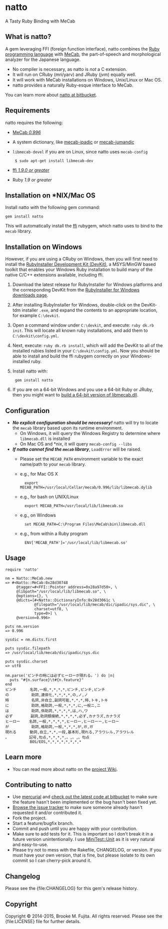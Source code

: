 # natto
A Tasty Ruby Binding with MeCab

## What is natto?
A gem leveraging FFI (foreign function interface), natto combines the
[Ruby programming language](http://www.ruby-lang.org/) with 
[MeCab](http://mecab.googlecode.com/svn/trunk/mecab/doc/index.html), the part-of-speech
and morphological analyzer for the Japanese language.

-  No compiler is necessary, as natto is _not_ a C extension.
-  It will run on CRuby (mri/yarv) and JRuby (jvm) equally well.
-  It will work with MeCab installations on Windows, Unix/Linux or Mac OS.
-  natto provides a naturally Ruby-esque interface to MeCab.

You can learn more about [natto at bitbucket](https://bitbucket.org/buruzaemon/natto/).


## Requirements
natto requires the following:

-  [MeCab _0.996_](http://code.google.com/p/mecab/downloads/list)
-  A system dictionary, like [mecab-ipadic](https://mecab.googlecode.com/files/mecab-ipadic-2.7.0-20070801.tar.gz) or [mecab-jumandic](https://mecab.googlecode.com/files/mecab-jumandic-5.1-20070304.tar.gz)
-  `libmecab-devel` if you are on Linux, since natto uses `mecab-config`

        $ sudo apt-get install libmecab-dev

-  [ffi _1.9.0 or greater_](http://rubygems.org/gems/ffi)
-  Ruby _1.9 or greater_

## Installation on *NIX/Mac OS
Install natto with the following gem command:

    gem install natto

This will automatically install the [ffi](http://rubygems.org/gems/ffi) rubygem, which natto uses to bind to the `mecab` library.

## Installation on Windows 
However, if you are using a CRuby on Windows, then you will first need to install the [RubyInstaller Development Kit (DevKit)](https://github.com/oneclick/rubyinstaller/wiki/Development-Kit), a MSYS/MinGW based toolkit that enables your Windows Ruby installation to build many of the native C/C++ extensions available, including ffi.

1. Download the latest release for RubyInstaller for Windows platforms and the corresponding DevKit from the [RubyInstaller for Windows downloads page](http://rubyinstaller.org/downloads/).
2. After installing RubyInstaller for Windows, double-click on the DevKit-tdm installer `.exe`, and expand the contents to an appropriate location, for example `C:\devkit`.
3. Open a command window under `C:\devkit`, and execute: `ruby dk.rb init`. This will locate all known ruby installations, and add them to `C:\devkit\config.yml`.
4. Next, execute: `ruby dk.rb install`, which will add the DevKit to all of the installed rubies listed in your `C:\devkit\config.yml`. Now you should be able to install and build the ffi rubygem correctly on your Windows-installed ruby. 
5. Install natto with: 

        gem install natto

6. If you are on a 64-bit Windows and you use a 64-bit Ruby or JRuby, then you might want to [build a 64-bit version of libmecab.dll](https://bitbucket.org/buruzaemon/natto/wiki/64-Bit-Windows).


## Configuration
-  ***No explicit configuration should be necessary!*** natto will try to locate the `mecab` library based upon its runtime environment.
    - On Windows, it will query the Windows Registry to determine where `libmecab.dll` is installed
    - On Mac OS and \*nix, it will query `mecab-config --libs` 
-   ***If natto cannot find the `mecab` library***, `LoadError` will be raised. 
    - Please set the `MECAB_PATH` environment variable to the exact name/path to your `mecab` library.
    - e.g., for Mac OS X

            export MECAB_PATH=/usr/local/Cellar/mecab/0.996/lib/libmecab.dylib 

    - e.g., for bash on UNIX/Linux

            export MECAB_PATH=/usr/local/lib/libmecab.so

    - e.g., on Windows

            set MECAB_PATH=C:\Program Files\MeCab\bin\libmecab.dll

    - e.g., from within a Ruby program

            ENV['MECAB_PATH']='/usr/local/lib/libmecab.so'

## Usage
    require 'natto'

    nm = Natto::MeCab.new
    => #<Natto::MeCab:0x28d30748 
         @tagger=#<FFI::Pointer address=0x28a97d50>, \
         @libpath="/usr/local/lib/libmecab.so", \
         @options={}, \
         @dicts=[#<Natto::DictionaryInfo:0x28d3061c \
                 @filepath="/usr/local/lib/mecab/dic/ipadic/sys.dic", \
                 charset=utf8, \
                 type=0>] \
         @version=0.996>

    puts nm.version
    => 0.996 

    sysdic = nm.dicts.first

    puts sysdic.filepath
    => /usr/local/lib/mecab/dic/ipadic/sys.dic

    puts sysdic.charset
    => utf8 
    
    nm.parse('ピンチの時には必ずヒーローが現れる。') do |n|
      puts "#{n.surface}\t#{n.feature}"
    end
    ピンチ      名詞,一般,*,*,*,*,ピンチ,ピンチ,ピンチ
    の          助詞,連体化,*,*,*,*,の,ノ,ノ
    時          名詞,非自立,副詞可能,*,*,*,時,トキ,トキ 
    に          助詞,格助詞,一般,*,*,*,に,一般ニ,ニ
    は          助詞,係助詞,*,*,*,*,は,ハ,ワ
    必ず        副詞,助詞類接続,*,*,*,*,必ず,カナラズ,カナラズ
    ヒーロー    名詞,一般,*,*,*,*,ヒーロー,ヒーローー,ヒーロー
    が          助詞,格助詞,一般,*,*,*,が,ガ,ガ
    現れる      動詞,自立,*,*,一段,基本形,現れる,アラワレル,アラワレル
    。         記号,句点,*,*,*,*,。,。,。句点
               BOS/EOS,*,*,*,*,*,*,*,*


## Learn more 
- You can read more about natto on the [project Wiki](https://bitbucket.org/buruzaemon/natto/wiki/Home).

## Contributing to natto
-  Use [mercurial](http://mercurial.selenic.com/) and [check out the latest code at bitbucket](https://bitbucket.org/buruzaemon/natto/src/) to make sure the feature hasn't been implemented or the bug hasn't been fixed yet.
-  [Browse the issue tracker](https://bitbucket.org/buruzaemon/natto/issues/) to make sure someone already hasn't requested it and/or contributed it.
-  Fork the project.
-  Start a feature/bugfix branch.
-  Commit and push until you are happy with your contribution.
-  Make sure to add tests for it. This is important so I don't break it in a future version unintentionally. I use [MiniTest::Unit](http://rubydoc.info/gems/minitest/MiniTest/Unit) as it is very natural and easy-to-use.
-  Please try not to mess with the Rakefile, CHANGELOG, or version. If you must have your own version, that is fine, but please isolate to its own commit so I can cherry-pick around it.

## Changelog
Please see the {file:CHANGELOG} for this gem's release history.

## Copyright
Copyright &copy; 2014-2015, Brooke M. Fujita. All rights reserved. Please see the {file:LICENSE} file for further details.